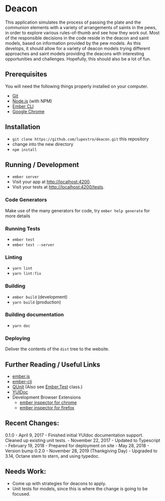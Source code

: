 # Deacon

This application simulates the process of passing the plate and the communion elements with a variety of arrangements 
of saints in the pews, in order to explore various rules-of-thumb and see how they work out. Most of the responsible 
decisions in the code reside in the deacon and saint models, based on information provided by the pew models. As this 
develops, it should allow for a variety of deacon models trying different approaches and saint models providing the
deacons with interesting opportunities and challenges. Hopefully, this should also be a lot of fun.

## Prerequisites

You will need the following things properly installed on your computer.

* [Git](https://git-scm.com/)
* [Node.js](https://nodejs.org/) (with NPM)
* [Ember CLI](https://ember-cli.com/)
* [Google Chrome](https://google.com/chrome/)

## Installation

* `git clone https://github.com/lupestro/deacon.git` this repository
* change into the new directory
* `npm install`

## Running / Development

* `ember server`
* Visit your app at [http://localhost:4200](http://localhost:4200).
* Visit your tests at [http://localhost:4200/tests](http://localhost:4200/tests).

### Code Generators

Make use of the many generators for code, try `ember help generate` for more details

### Running Tests

* `ember test`
* `ember test --server`

### Linting

* `yarn lint`
* `yarn lint:fix`

### Building

* `ember build` (development)
* `yarn build` (production)

### Building documentation

* `yarn doc`

### Deploying

Deliver the contents of the `dist` tree to the website.

## Further Reading / Useful Links

* [ember.js](https://emberjs.com/)
* [ember-cli](https://ember-cli.com/)
* [QUnit](https://qunitjs.com/) (Also see [Ember.Test](http://emberjs.com/api/classes/Ember.Test.html) class.)
* [YUIDoc](http://yui.github.io/yuidoc/)
* Development Browser Extensions
  * [ember inspector for chrome](https://chrome.google.com/webstore/detail/ember-inspector/bmdblncegkenkacieihfhpjfppoconhi)
  * [ember inspector for firefox](https://addons.mozilla.org/en-US/firefox/addon/ember-inspector/)

## Recent Changes:

0.1.0 - April 9, 2017 - Finished initial YUIdoc documentation support. Cleaned up existing unit tests.
      - November 22, 2017 - Updated to Typescript
      - February 19, 2018 - Prepared for deployment on site
      - May 28, 2018 - Version bump
0.2.0 - November 28, 2019 (Thankgiving Day) - Upgraded to 3.14, Octane stem to stern, and using typedoc.

## Needs Work:

* Come up with strategies for deacons to apply.
* Unit tests for models, since this is where the change is going to be focused.

